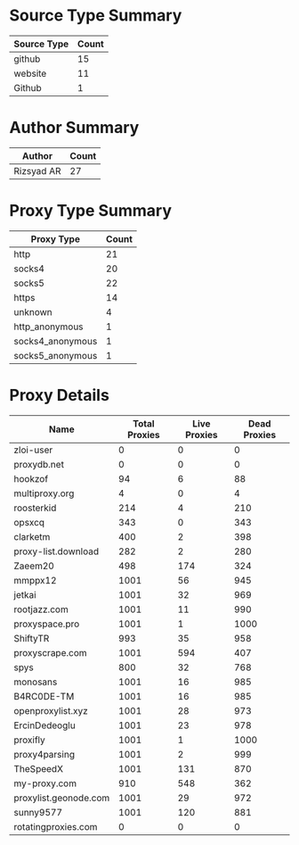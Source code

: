 # Source Type Summary

| Source Type | Count |
|-------------|-------|
| github | 15 |
| website | 11 |
| Github | 1 |


# Author Summary

| Author | Count |
|--------|-------|
| Rizsyad AR | 27 |


# Proxy Type Summary

| Proxy Type | Count |
|------------|-------|
| http | 21 |
| socks4 | 20 |
| socks5 | 22 |
| https | 14 |
| unknown | 4 |
| http_anonymous | 1 |
| socks4_anonymous | 1 |
| socks5_anonymous | 1 |


# Proxy Details

| Name | Total Proxies | Live Proxies | Dead Proxies |
|------|---------------|--------------|---------------|
| zloi-user | 0 | 0 | 0 |
| proxydb.net | 0 | 0 | 0 |
| hookzof | 94 | 6 | 88 |
| multiproxy.org | 4 | 0 | 4 |
| roosterkid | 214 | 4 | 210 |
| opsxcq | 343 | 0 | 343 |
| clarketm | 400 | 2 | 398 |
| proxy-list.download | 282 | 2 | 280 |
| Zaeem20 | 498 | 174 | 324 |
| mmppx12 | 1001 | 56 | 945 |
| jetkai | 1001 | 32 | 969 |
| rootjazz.com | 1001 | 11 | 990 |
| proxyspace.pro | 1001 | 1 | 1000 |
| ShiftyTR | 993 | 35 | 958 |
| proxyscrape.com | 1001 | 594 | 407 |
| spys | 800 | 32 | 768 |
| monosans | 1001 | 16 | 985 |
| B4RC0DE-TM | 1001 | 16 | 985 |
| openproxylist.xyz | 1001 | 28 | 973 |
| ErcinDedeoglu | 1001 | 23 | 978 |
| proxifly | 1001 | 1 | 1000 |
| proxy4parsing | 1001 | 2 | 999 |
| TheSpeedX | 1001 | 131 | 870 |
| my-proxy.com | 910 | 548 | 362 |
| proxylist.geonode.com | 1001 | 29 | 972 |
| sunny9577 | 1001 | 120 | 881 |
| rotatingproxies.com | 0 | 0 | 0 |
